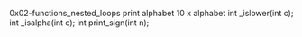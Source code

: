 0x02-functions_nested_loops
print alphabet
10 x alphabet
int _islower(int c);
int _isalpha(int c);
int print_sign(int n);
